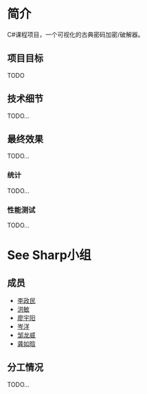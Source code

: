 # 简介
C#课程项目，一个可视化的古典密码加密/破解器。

## 项目目标
TODO

## 技术细节
TODO...

## 最终效果
TODO...

### 统计
TODO...

### 性能测试
TODO...

# See Sharp小组

## 成员
- [李政民](https://github.com/FremontLi)
- [洪敏]()
- [廖宇阳](https://github.com/lyy1240056777)
- [岑洋](https://github.com/yah01)
- [邹龙威]()
- [龚如晗](https://github.com/sssssssssssssssssa)

## 分工情况
TODO...
